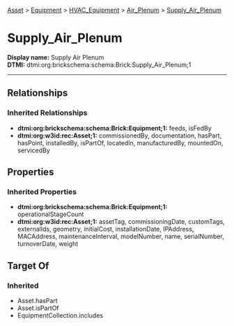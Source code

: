 [Asset](../../../../Asset.md) > [Equipment](../../../Equipment.md) > [HVAC_Equipment](../../HVAC_Equipment.md) > [Air_Plenum](../Air_Plenum.md) > [Supply_Air_Plenum](.)
# Supply_Air_Plenum

**Display name:** Supply Air Plenum<br />
**DTMI:** dtmi:org:brickschema:schema:Brick:Supply_Air_Plenum;1

---
## Relationships
### Inherited Relationships
* **dtmi:org:brickschema:schema:Brick:Equipment;1:** feeds, isFedBy
* **dtmi:org:w3id:rec:Asset;1:** commissionedBy, documentation, hasPart, hasPoint, installedBy, isPartOf, locatedIn, manufacturedBy, mountedOn, servicedBy
## Properties
### Inherited Properties
* **dtmi:org:brickschema:schema:Brick:Equipment;1:** operationalStageCount
* **dtmi:org:w3id:rec:Asset;1:** assetTag, commissioningDate, customTags, externalIds, geometry, initialCost, installationDate, IPAddress, MACAddress, maintenanceInterval, modelNumber, name, serialNumber, turnoverDate, weight
## Target Of
### Inherited
* Asset.hasPart
* Asset.isPartOf
* EquipmentCollection.includes
